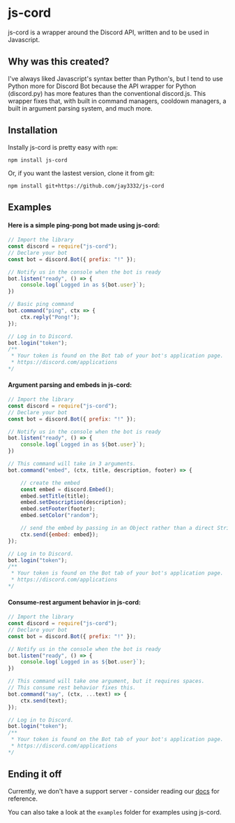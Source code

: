 # js-cord
js-cord is a wrapper around the Discord API, written and to be used in Javascript.
## Why was this created?
I've always liked Javascript's syntax better than Python's, but I tend to use Python more for Discord Bot because the API wrapper for Python (discord.py) has more features than the conventional discord.js. This wrapper fixes that, with built in command managers, cooldown managers, a built in argument parsing system, and much more.
## Installation
Instally js-cord is pretty easy with `npm`:
```
npm install js-cord
```
Or, if you want the lastest version, clone it from git:
```
npm install git+https://github.com/jay3332/js-cord
```
## Examples
#### Here is a simple ping-pong bot made using js-cord:
```js
// Import the library
const discord = require("js-cord");
// Declare your bot
const bot = discord.Bot({ prefix: "!" });

// Notify us in the console when the bot is ready
bot.listen("ready", () => {
    console.log(`Logged in as ${bot.user}`);
})

// Basic ping command
bot.command("ping", ctx => {
    ctx.reply("Pong!");
});

// Log in to Discord.
bot.login("token"); 
/**
 * Your token is found on the Bot tab of your bot's application page.
 * https://discord.com/applications
*/
```
#### Argument parsing and embeds in js-cord:
```js
// Import the library
const discord = require("js-cord");
// Declare your bot
const bot = discord.Bot({ prefix: "!" });

// Notify us in the console when the bot is ready
bot.listen("ready", () => {
    console.log(`Logged in as ${bot.user}`);
})

// This command will take in 3 arguments.
bot.command("embed", (ctx, title, description, footer) => {

    // create the embed
    const embed = discord.Embed();
    embed.setTitle(title);
    embed.setDescription(description);
    embed.setFooter(footer);
    embed.setColor("random");

    // send the embed by passing in an Object rather than a direct String.
    ctx.send({embed: embed});
});

// Log in to Discord.
bot.login("token"); 
/**
 * Your token is found on the Bot tab of your bot's application page.
 * https://discord.com/applications
*/
```
#### Consume-rest argument behavior in js-cord:
```js
// Import the library
const discord = require("js-cord");
// Declare your bot
const bot = discord.Bot({ prefix: "!" });

// Notify us in the console when the bot is ready
bot.listen("ready", () => {
    console.log(`Logged in as ${bot.user}`);
})

// This command will take one argument, but it requires spaces.
// This consume rest behavior fixes this.
bot.command("say", (ctx, ...text) => {
    ctx.send(text);
});

// Log in to Discord.
bot.login("token"); 
/**
 * Your token is found on the Bot tab of your bot's application page.
 * https://discord.com/applications
*/
```
## Ending it off
Currently, we don't have a support server - consider reading our [docs](https://google.com/) for reference.

You can also take a look at the `examples` folder for examples using js-cord.
